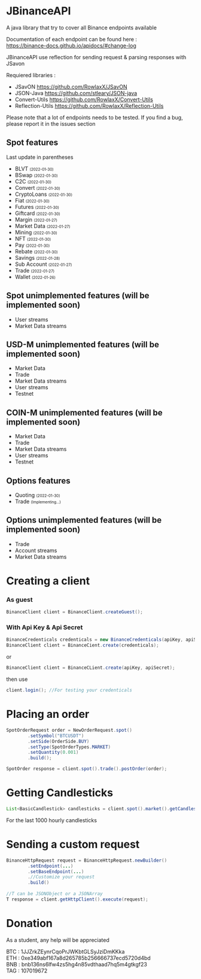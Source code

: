 # JBinanceAPI
A java library that try to cover all Binance endpoints available  

Documentation of each endpoint can be found here :  
https://binance-docs.github.io/apidocs/#change-log

JBinanceAPI use reflection for sending request & parsing responses with JSavon

Requiered libraries :  
- JSavON https://github.com/RowlaxX/JSavON
- JSON-Java https://github.com/stleary/JSON-java
- Convert-Utils https://github.com/RowlaxX/Convert-Utils
- Reflection-Utils https://github.com/RowlaxX/Reflection-Utils

Please note that a lot of endpoints needs to be tested.
If you find a bug, please report it in the issues section

## Spot features

Last update in parentheses

* BLVT <font size="1">(2022-01-30)</font>
* BSwap <font size="1">(2022-01-30)</font>
* C2C <font size="1">(2022-01-30)</font>
* Convert <font size="1">(2022-01-30)</font>
* CryptoLoans <font size="1">(2022-01-30)</font>
* Fiat <font size="1">(2022-01-30)</font>
* Futures <font size="1">(2022-01-30)</font>
* Giftcard <font size="1">(2022-01-30)</font>
* Margin <font size="1">(2022-01-27)</font>
* Market Data <font size="1">(2022-01-27)</font>
* Mining <font size="1">(2022-01-30)</font>
* NFT <font size="1">(2022-01-30)</font>
* Pay <font size="1">(2022-01-30)</font>
* Rebate <font size="1">(2022-01-30)</font>
* Savings <font size="1">(2022-01-28)</font>
* Sub Account <font size="1">(2022-01-27)</font>
* Trade <font size="1">(2022-01-27)</font>
* Wallet <font size="1">(2022-01-26)</font>

## Spot unimplemented features (will be implemented soon)

* User streams
* Market Data streams

## USD-M unimplemented features (will be implemented soon)

* Market Data
* Trade
* Market Data streams
* User streams
* Testnet

## COIN-M unimplemented features (will be implemented soon)

* Market Data
* Trade
* Market Data streams
* User streams
* Testnet

## Options features

* Quoting <font size="1">(2022-01-30)</font>
* Trade <font size="1">(Implementing...)</font>

## Options unimplemented features (will be implemented soon)

* Trade
* Account streams
* Market Data streams


# Creating a client

### As guest
```java
BinanceClient client = BinanceClient.createGuest();
```

### With Api Key & Api Secret

```java
BinanceCredenticals credenticals = new BinanceCredenticals(apiKey, apiSecret);
BinanceClient client = BinanceCient.create(credenticals);  
```
or 
 
```java
BinanceClient client = BinanceCLient.create(apiKey, apiSecret);
```
then use 
 
```java
client.login(); //For testing your credenticals
```
# Placing an order

```java
SpotOrderRequest order = NewOrderRequest.spot()
        .setSymbol("BTCUSDT")
        .setSide(OrderSide.BUY)
        .setType(SpotOrderTypes.MARKET)
        .setQuantity(0.001)
        .build();

SpotOrder response = client.spot().trade().postOrder(order);
```

# Getting Candlesticks

```java
List<BasicCandlestick> candlesticks = client.spot().market().getCandlesticks("BTCUSDT", Intervals.HOUR_1, 1000);
```
For the last 1000 hourly candlesticks

# Sending a custom request
```java
BinanceHttpRequest request = BinanceHttpRequest.newBuilder()
        .setEndpoint(...)
        .setBaseEndpoint(...)
        .//Customize your request
        .build()
  
//T can be JSONObject or a JSONArray
T response = client.getHttpClient().execute(request);
```
# Donation
As a student, any help will be appreciated

BTC : 1JJZrkZEynrCqoPrJWKbtGLSyJziDmKKka  
ETH : 0xe349abf167a8d265785b256666737ecd5720d4bd  
BNB : bnb136ns6lfw4zs5hg4n85vdthaad7hq5m4gtkgf23  
TAG : 107019672  
